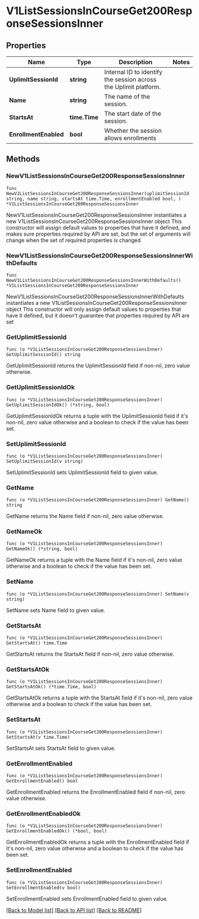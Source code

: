 # V1ListSessionsInCourseGet200ResponseSessionsInner

## Properties

Name | Type | Description | Notes
------------ | ------------- | ------------- | -------------
**UplimitSessionId** | **string** | Internal ID to identify the session across the Uplimit platform. | 
**Name** | **string** | The name of the session. | 
**StartsAt** | **time.Time** | The start date of the session. | 
**EnrollmentEnabled** | **bool** | Whether the session allows enrollments | 

## Methods

### NewV1ListSessionsInCourseGet200ResponseSessionsInner

`func NewV1ListSessionsInCourseGet200ResponseSessionsInner(uplimitSessionId string, name string, startsAt time.Time, enrollmentEnabled bool, ) *V1ListSessionsInCourseGet200ResponseSessionsInner`

NewV1ListSessionsInCourseGet200ResponseSessionsInner instantiates a new V1ListSessionsInCourseGet200ResponseSessionsInner object
This constructor will assign default values to properties that have it defined,
and makes sure properties required by API are set, but the set of arguments
will change when the set of required properties is changed

### NewV1ListSessionsInCourseGet200ResponseSessionsInnerWithDefaults

`func NewV1ListSessionsInCourseGet200ResponseSessionsInnerWithDefaults() *V1ListSessionsInCourseGet200ResponseSessionsInner`

NewV1ListSessionsInCourseGet200ResponseSessionsInnerWithDefaults instantiates a new V1ListSessionsInCourseGet200ResponseSessionsInner object
This constructor will only assign default values to properties that have it defined,
but it doesn't guarantee that properties required by API are set

### GetUplimitSessionId

`func (o *V1ListSessionsInCourseGet200ResponseSessionsInner) GetUplimitSessionId() string`

GetUplimitSessionId returns the UplimitSessionId field if non-nil, zero value otherwise.

### GetUplimitSessionIdOk

`func (o *V1ListSessionsInCourseGet200ResponseSessionsInner) GetUplimitSessionIdOk() (*string, bool)`

GetUplimitSessionIdOk returns a tuple with the UplimitSessionId field if it's non-nil, zero value otherwise
and a boolean to check if the value has been set.

### SetUplimitSessionId

`func (o *V1ListSessionsInCourseGet200ResponseSessionsInner) SetUplimitSessionId(v string)`

SetUplimitSessionId sets UplimitSessionId field to given value.


### GetName

`func (o *V1ListSessionsInCourseGet200ResponseSessionsInner) GetName() string`

GetName returns the Name field if non-nil, zero value otherwise.

### GetNameOk

`func (o *V1ListSessionsInCourseGet200ResponseSessionsInner) GetNameOk() (*string, bool)`

GetNameOk returns a tuple with the Name field if it's non-nil, zero value otherwise
and a boolean to check if the value has been set.

### SetName

`func (o *V1ListSessionsInCourseGet200ResponseSessionsInner) SetName(v string)`

SetName sets Name field to given value.


### GetStartsAt

`func (o *V1ListSessionsInCourseGet200ResponseSessionsInner) GetStartsAt() time.Time`

GetStartsAt returns the StartsAt field if non-nil, zero value otherwise.

### GetStartsAtOk

`func (o *V1ListSessionsInCourseGet200ResponseSessionsInner) GetStartsAtOk() (*time.Time, bool)`

GetStartsAtOk returns a tuple with the StartsAt field if it's non-nil, zero value otherwise
and a boolean to check if the value has been set.

### SetStartsAt

`func (o *V1ListSessionsInCourseGet200ResponseSessionsInner) SetStartsAt(v time.Time)`

SetStartsAt sets StartsAt field to given value.


### GetEnrollmentEnabled

`func (o *V1ListSessionsInCourseGet200ResponseSessionsInner) GetEnrollmentEnabled() bool`

GetEnrollmentEnabled returns the EnrollmentEnabled field if non-nil, zero value otherwise.

### GetEnrollmentEnabledOk

`func (o *V1ListSessionsInCourseGet200ResponseSessionsInner) GetEnrollmentEnabledOk() (*bool, bool)`

GetEnrollmentEnabledOk returns a tuple with the EnrollmentEnabled field if it's non-nil, zero value otherwise
and a boolean to check if the value has been set.

### SetEnrollmentEnabled

`func (o *V1ListSessionsInCourseGet200ResponseSessionsInner) SetEnrollmentEnabled(v bool)`

SetEnrollmentEnabled sets EnrollmentEnabled field to given value.



[[Back to Model list]](../README.md#documentation-for-models) [[Back to API list]](../README.md#documentation-for-api-endpoints) [[Back to README]](../README.md)


